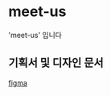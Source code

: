 # meet-us
'meet-us' 입니다


## 기획서 및 디자인 문서

[figma](https://www.figma.com/file/BJSBATklwFm7Nkx4dkWohq/%EB%AA%A8%EC%9E%84-%ED%94%84%EB%A1%9C%EC%A0%9D%ED%8A%B8-%EB%94%94%EC%9E%90%EC%9D%B8?node-id=807%3A9791)

